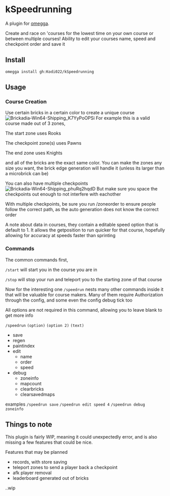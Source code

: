 # kSpeedrunning
A plugin for [omegga](https://github.com/brickadia-community/omegga).

Create and race on 'courses for the lowest time on your own course or between multiple courses!
Ability to edit your courses name, speed and checkpoint order and save it

## Install
`omegga install gh:Kodi022/kSpeedrunning`

## Usage

### Course Creation
Use certain bricks in a certain color to create a unique course
![Brickadia-Win64-Shipping_K7YyPoOPSi](https://user-images.githubusercontent.com/29390269/164554600-55087980-2a91-4d7b-9531-4b5ca21d4449.png)
For example this is a valid course made out of 3 zones,

The start zone uses Rooks

The checkpoint zone(s) uses Pawns

The end zone uses Knights

and all of the bricks are the exact same color. You can make the zones any size you want, the brick edge generation will handle it (unless its larger than a microbrick can be)


You can also have multiple checkpoints
![Brickadia-Win64-Shipping_phuRq2hqdD](https://user-images.githubusercontent.com/29390269/164557760-6aac11cb-65ed-4643-9b6d-37b0f91fc801.png)
But make sure you space the checkpoints out enough to not interfere with eachother

With multiple checkpoints, be sure you run /zoneorder to ensure people follow the correct path, as the auto generation does not know the correct order

A note about data in courses, they contain a editable speed option that is default to 1. It allows the getposition to run quicker for that course, hopefully allowing for accuracy at speeds faster than sprinting

### Commands
The common commands first,

`/start` will start you in the course you are in

`/stop` will stop your run and teleport you to the starting zone of that course

Now for the interesting one
`/speedrun` nests many other commands inside it that will be valuable for course makers. Many of them require Authorization through the config, and some even the config debug tick too

All options are not required in this command, allowing you to leave blank to get more info

`/speedrun` `(option)` `(option 2)` `(text)`
- save
- regen
- paintindex
- edit
  - name
  - order
  - speed
- debug
  - zoneinfo
  - mapcount
  - clearbricks
  - clearsavedmaps

examples `/speedrun save`  `/speedrun edit speed 4`  `/speedrun debug zoneinfo`

## Things to note
This plugin is fairly WIP, meaning it could unexpectedly error, and is also missing a few features that could be nice.

Features that may be planned
- records, with store saving
- teleport zones to send a player back a checkpoint
- afk player removal
- leaderboard generated out of bricks

..wip
